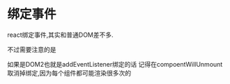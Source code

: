 # 绑定事件

react绑定事件,其实和普通DOM差不多.

不过需要注意的是

如果是DOM2也就是addEventListener绑定的话 记得在compoentWillUnmount取消掉绑定,因为每个组件都可能渲染很多次的


